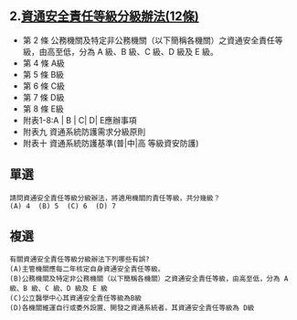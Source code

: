 ## 2.[資通安全責任等級分級辦法(12條)](https://law.moj.gov.tw/LawClass/LawAll.aspx?pcode=A0030304)
- 第 2 條 公務機關及特定非公務機關（以下簡稱各機關）之資通安全責任等級，由高至低，分為 A 級、B 級、C 級、D 級及 E 級。
- 第 4 條 A級
- 第 5 條 B級
- 第 6 條 C級
- 第 7 條 D級
- 第 8 條 E級
- 附表1-8:A | B | C| D| E應辦事項
- 附表九 資通系統防護需求分級原則 
- 附表十 資通系統防護基準(普|中|高 等級資安防護)

## 單選
```
請問資通安全責任等級分級辦法，將適用機關的責任等級，共分幾級？
(A) 4  (B) 5  (C) 6  (D) 7
```
## 複選
```
有關資通安全責任等級分級辦法下列哪些有誤?
(A)主管機關應每二年核定自身資通安全責任等級。
(B)公務機關及特定非公務機關（以下簡稱各機關）之資通安全責任等級，由高至低，分為 A 級、B 級、C 級、D 級及 E 級
(C)公立醫學中心其資通安全責任等級為B級
(D)各機關維運自行或委外設置、開發之資通系統者，其資通安全責任等級為 D級
```
